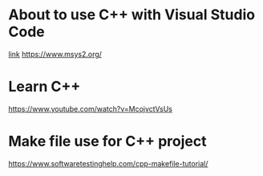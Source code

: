 # About to use C++ with Visual Studio Code
[link](https://code.visualstudio.com/docs/languages/cpp)
https://www.msys2.org/

# Learn C++
https://www.youtube.com/watch?v=McojvctVsUs

# Make file use for C++ project
https://www.softwaretestinghelp.com/cpp-makefile-tutorial/

